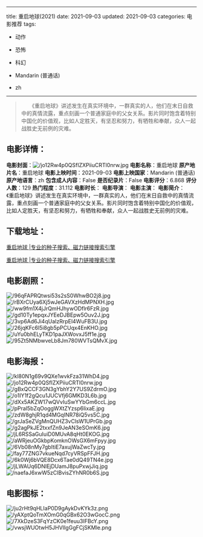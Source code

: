 
---
title: 重启地球(2021)
date: 2021-09-03
updated: 2021-09-03
categories: 电影推荐
tags:
- 动作
- 恐怖
- 科幻

- Mandarin (普通话)
- zh
---


> 　　《重启地球》讲述发生在真实环境中，一群真实的人，他们在末日自救中的真情流露，重点刻画一个普通家庭中的父女关系。影片同时饱含着特别中国化的价值观，比如人定胜天，有坚忍和努力，有牺牲和奉献，众人一起战胜史无前例的灾难。

## **电影详情**：

**电影封面**：<img src="https://image.tmdb.org/t/p/w200/jo12Rw4p0QSfIZXPiiuCRTl0nrw.jpg" alt="/jo12Rw4p0QSfIZXPiiuCRTl0nrw.jpg" title="/jo12Rw4p0QSfIZXPiiuCRTl0nrw.jpg">
**电影名称**：重启地球
**原产地片名**：重启地球
**电影上映时间**：2021-09-03
**电影上映国家**：Mandarin (普通话)
**原产地语言**：zh
**包含成人内容**：False
**是否纪录片**：False
**电影评分**：6.868
**评分人数**：129
**热门程度**：31.112
**电影时长**：
**电影导演**：
**电影主演**：
**电影简介**：　　《重启地球》讲述发生在真实环境中，一群真实的人，他们在末日自救中的真情流露，重点刻画一个普通家庭中的父女关系。影片同时饱含着特别中国化的价值观，比如人定胜天，有坚忍和努力，有牺牲和奉献，众人一起战胜史无前例的灾难。

## **下载地址**：
[重启地球 |专业的种子搜索、磁力链接搜索引擎](https://movie.amd794.com:2083/?search=%E9%87%8D%E5%90%AF%E5%9C%B0%E7%90%83&ordering=&mode=match_phrase&page_size=10&page=1)

[重启地球 |专业的种子搜索、磁力链接搜索引擎](https://movie.amd794.com:2083/?search=%E9%87%8D%E5%90%AF%E5%9C%B0%E7%90%83&ordering=&mode=match_phrase&page_size=10&page=1)
 

## **电影剧照**：
<img src="https://image.tmdb.org/t/p/original/96qFAPRQtwsi53s2sS0WhwBO2j8.jpg" alt="/96qFAPRQtwsi53s2sS0WhwBO2j8.jpg" title="/96qFAPRQtwsi53s2sS0WhwBO2j8.jpg"><img src="https://image.tmdb.org/t/p/original/rBXrCUya6Xj5wJeGAVXzHdMPNXH.jpg" alt="/rBXrCUya6Xj5wJeGAVXzHdMPNXH.jpg" title="/rBXrCUya6Xj5wJeGAVXzHdMPNXH.jpg"><img src="https://image.tmdb.org/t/p/original/ww9fm1X4jJrQmHJhywODflr6FzR.jpg" alt="/ww9fm1X4jJrQmHJhywODflr6FzR.jpg" title="/ww9fm1X4jJrQmHJhywODflr6FzR.jpg"><img src="https://image.tmdb.org/t/p/original/gd10Ty1epqxJYEeDJBEpw5Ouv2J.jpg" alt="/gd10Ty1epqxJYEeDJBEpw5Ouv2J.jpg" title="/gd10Ty1epqxJYEeDJBEpw5Ouv2J.jpg"><img src="https://image.tmdb.org/t/p/original/3vp6Ad6Ji4qUaIzRrpEl4WuFB3U.jpg" alt="/3vp6Ad6Ji4qUaIzRrpEl4WuFB3U.jpg" title="/3vp6Ad6Ji4qUaIzRrpEl4WuFB3U.jpg"><img src="https://image.tmdb.org/t/p/original/26jqKFc6l5i8gb5pPCUqx4EnKHO.jpg" alt="/26jqKFc6l5i8gb5pPCUqx4EnKHO.jpg" title="/26jqKFc6l5i8gb5pPCUqx4EnKHO.jpg"><img src="https://image.tmdb.org/t/p/original/uYu0bhELyTKD1paJXWovxJ5ff1e.jpg" alt="/uYu0bhELyTKD1paJXWovxJ5ff1e.jpg" title="/uYu0bhELyTKD1paJXWovxJ5ff1e.jpg"><img src="https://image.tmdb.org/t/p/original/95Zt5NMbwveLb8Jm780WVTsQMvX.jpg" alt="/95Zt5NMbwveLb8Jm780WVTsQMvX.jpg" title="/95Zt5NMbwveLb8Jm780WVTsQMvX.jpg">

## **电影海报**：
<img src="https://image.tmdb.org/t/p/original/kl80N1g69v9QXe1wvkFza31WhD4.jpg" alt="/kl80N1g69v9QXe1wvkFza31WhD4.jpg" title="/kl80N1g69v9QXe1wvkFza31WhD4.jpg"><img src="https://image.tmdb.org/t/p/original/jo12Rw4p0QSfIZXPiiuCRTl0nrw.jpg" alt="/jo12Rw4p0QSfIZXPiiuCRTl0nrw.jpg" title="/jo12Rw4p0QSfIZXPiiuCRTl0nrw.jpg"><img src="https://image.tmdb.org/t/p/original/gBxQCCF3GN3gYbhY2Y7US9ZdrmO.jpg" alt="/gBxQCCF3GN3gYbhY2Y7US9ZdrmO.jpg" title="/gBxQCCF3GN3gYbhY2Y7US9ZdrmO.jpg"><img src="https://image.tmdb.org/t/p/original/o1IY1f2gQcu1JUCVfj6GMKD3L6b.jpg" alt="/o1IY1f2gQcu1JUCVfj6GMKD3L6b.jpg" title="/o1IY1f2gQcu1JUCVfj6GMKD3L6b.jpg"><img src="https://image.tmdb.org/t/p/original/dXx5AKZW17wQVvIuSwYYbGm6ccL.jpg" alt="/dXx5AKZW17wQVvIuSwYYbGm6ccL.jpg" title="/dXx5AKZW17wQVvIuSwYYbGm6ccL.jpg"><img src="https://image.tmdb.org/t/p/original/pPral5bZqOoggWXtZYzsp6lixaE.jpg" alt="/pPral5bZqOoggWXtZYzsp6lixaE.jpg" title="/pPral5bZqOoggWXtZYzsp6lixaE.jpg"><img src="https://image.tmdb.org/t/p/original/zdW8ghjR1qd4MGqINR78iQ5vs5C.jpg" alt="/zdW8ghjR1qd4MGqINR78iQ5vs5C.jpg" title="/zdW8ghjR1qd4MGqINR78iQ5vs5C.jpg"><img src="https://image.tmdb.org/t/p/original/grJaSeZVgMnQUHZ3vClsW1UPrGb.jpg" alt="/grJaSeZVgMnQUHZ3vClsW1UPrGb.jpg" title="/grJaSeZVgMnQUHZ3vClsW1UPrGb.jpg"><img src="https://image.tmdb.org/t/p/original/g2agPkJE2txxfZn9JeAN3eSOmK6.jpg" alt="/g2agPkJE2txxfZn9JeAN3eSOmK6.jpg" title="/g2agPkJE2txxfZn9JeAN3eSOmK6.jpg"><img src="https://image.tmdb.org/t/p/original/jL6RSSaGuIuiD0MUvA8qHt0EKOG.jpg" alt="/jL6RSSaGuIuiD0MUvA8qHt0EKOG.jpg" title="/jL6RSSaGuIuiD0MUvA8qHt0EKOG.jpg"><img src="https://image.tmdb.org/t/p/original/aWRjeuOGkbpKomknOWsGX6mFpyy.jpg" alt="/aWRjeuOGkbpKomknOWsGX6mFpyy.jpg" title="/aWRjeuOGkbpKomknOWsGX6mFpyy.jpg"><img src="https://image.tmdb.org/t/p/original/6Vb08nMy7gbItiE7axujWaZwcTy.jpg" alt="/6Vb08nMy7gbItiE7axujWaZwcTy.jpg" title="/6Vb08nMy7gbItiE7axujWaZwcTy.jpg"><img src="https://image.tmdb.org/t/p/original/fay77ZNG7vkueNqd7cyVRSpFFJH.jpg" alt="/fay77ZNG7vkueNqd7cyVRSpFFJH.jpg" title="/fay77ZNG7vkueNqd7cyVRSpFFJH.jpg"><img src="https://image.tmdb.org/t/p/original/6k0Wj6bVQE8Dcx6Tae0dQ49TN4e.jpg" alt="/6k0Wj6bVQE8Dcx6Tae0dQ49TN4e.jpg" title="/6k0Wj6bVQE8Dcx6Tae0dQ49TN4e.jpg"><img src="https://image.tmdb.org/t/p/original/jLWAUq6DNlEjDUamJ8puPxwjJiq.jpg" alt="/jLWAUq6DNlEjDUamJ8puPxwjJiq.jpg" title="/jLWAUq6DNlEjDUamJ8puPxwjJiq.jpg"><img src="https://image.tmdb.org/t/p/original/naefaJ6xwW5zCIBvisZYhNR0b6S.jpg" alt="/naefaJ6xwW5zCIBvisZYhNR0b6S.jpg" title="/naefaJ6xwW5zCIBvisZYhNR0b6S.jpg">

## **电影图标**：
<img src="https://image.tmdb.org/t/p/original/ju2rHt9qHLIaP0D9gAykDvKYk3z.png" alt="/ju2rHt9qHLIaP0D9gAykDvKYk3z.png" title="/ju2rHt9qHLIaP0D9gAykDvKYk3z.png"><img src="https://image.tmdb.org/t/p/original/yAXptQoTmXOmG0qGBx62O3wGocC.png" alt="/yAXptQoTmXOmG0qGBx62O3wGocC.png" title="/yAXptQoTmXOmG0qGBx62O3wGocC.png"><img src="https://image.tmdb.org/t/p/original/7XkDzeS3FqYzCK0e1feuu3IFBcY.png" alt="/7XkDzeS3FqYzCK0e1feuu3IFBcY.png" title="/7XkDzeS3FqYzCK0e1feuu3IFBcY.png"><img src="https://image.tmdb.org/t/p/original/vwsjWUOtwH5JHVIIgGgFCjSKMle.png" alt="/vwsjWUOtwH5JHVIIgGgFCjSKMle.png" title="/vwsjWUOtwH5JHVIIgGgFCjSKMle.png">

